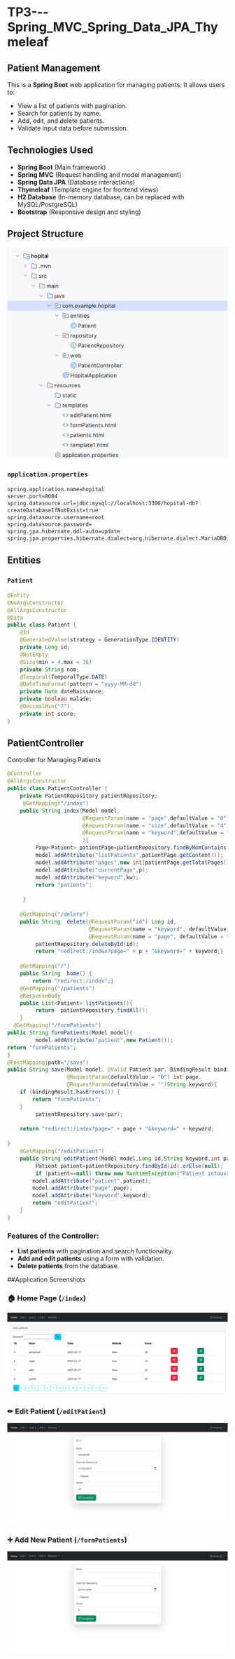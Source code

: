# TP3---Spring_MVC_Spring_Data_JPA_Thymeleaf
## Patient Management
This is a **Spring Boot** web application for managing patients. It allows users to:
- View a list of patients with pagination.
- Search for patients by name.
- Add, edit, and delete patients.
- Validate input data before submission.
## Technologies Used
- **Spring Boot** (Main framework)
- **Spring MVC** (Request handling and model management)
- **Spring Data JPA** (Database interactions)
- **Thymeleaf** (Template engine for frontend views)
- **H2 Database** (In-memory database, can be replaced with MySQL/PostgreSQL)
- **Bootstrap** (Responsive design and styling)
##  Project Structure
![Project Structure](./strctPrj.png)   
###  `application.properties`
```properties
spring.application.name=hopital
server.port=8084
spring.datasource.url=jdbc:mysql://localhost:3306/hopital-db?createDatabaseIfNotExist=true
spring.datasource.username=root
spring.datasource.password=
spring.jpa.hibernate.ddl-auto=update
spring.jpa.properties.hibernate.dialect=org.hibernate.dialect.MariaDBDialect
```
##  Entities 
### `Patient`
```java
@Entity
@NoArgsConstructor
@AllArgsConstructor
@Data
public class Patient {
    @Id
    @GeneratedValue(strategy = GenerationType.IDENTITY)
    private Long id;
    @NotEmpty
    @Size(min = 4,max = 30)
    private String nom;
    @Temporal(TemporalType.DATE)
    @DateTimeFormat(pattern = "yyyy-MM-dd")
    private Date dateNaissance;
    private boolean malade;
    @DecimalMin("7")
    private int score;
}
```
## PatientController
Controller for Managing Patients
```java
@Controller
@AllArgsConstructor
public class PatientController {
    private PatientRepository patientRepository;
     @GetMapping("/index")
    public String index(Model model,
                        @RequestParam(name = "page",defaultValue = "0")int p,
                        @RequestParam(name = "size",defaultValue = "4")int s  ,
                        @RequestParam(name = "keyword",defaultValue = "")String kw
                        ){
         Page<Patient> patientPage=patientRepository.findByNomContains(kw,PageRequest.of(p,s));
         model.addAttribute("listPatients",patientPage.getContent());
         model.addAttribute("pages",new int[patientPage.getTotalPages()]);
         model.addAttribute("currentPage",p);
         model.addAttribute("keyword",kw);
         return "patients";

     }

    @GetMapping("/delete")
    public String  delete(@RequestParam("id") Long id,
                          @RequestParam(name = "keyword", defaultValue = "") String keyword,
                          @RequestParam(name = "page", defaultValue = "0") int p) {
         patientRepository.deleteById(id);
         return "redirect:/index?page=" + p + "&keyword=" + keyword;}

    @GetMapping("/")
    public String  home() {
        return "redirect:/index";}
    @GetMapping("/patients")
    @ResponseBody
    public List<Patient> listPatients(){
         return  patientRepository.findAll();
    }
  @GetMapping("/formPatients")
public String formPatients(Model model){
         model.addAttribute("patient",new Patient());
return "formPatients";
}
@PostMapping(path="/save")
public String save(Model model, @Valid Patient par, BindingResult bindingResult ,
                   @RequestParam(defaultValue = "0") int page,
                   @RequestParam(defaultValue = "")String keyword){
    if (bindingResult.hasErrors()) {
        return "formPatients";
    }
         patientRepository.save(par);

    return "redirect:/index?page=" + page + "&keyword=" + keyword;

}
    @GetMapping("/editPatient")
    public String editPatient(Model model,Long id,String keyword,int page){
         Patient patient=patientRepository.findById(id).orElse(null);
         if (patient==null) throw new RuntimeException("Patient intouvable");
        model.addAttribute("patient",patient);
        model.addAttribute("page",page);
        model.addAttribute("keyword",keyword);
        return "editPatient";
    }
}
```
###  Features of the Controller:
- **List patients** with pagination and search functionality.
- **Add and edit patients** using a form with validation.
- **Delete patients** from the database.

##Application Screenshots
### 🏠 Home Page (`/index`)    
![home page](./home.png)
### ✏ Edit Patient (`/editPatient`)   
![edit page](./edit.png)
### ➕ Add New Patient (`/formPatients`) 
![add page](./add.png) 
